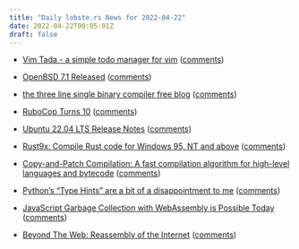 ```yaml
---
title: "Daily lobste.rs News for 2022-04-22"
date: 2022-04-22T00:05:01Z
draft: false
---
```






- [Vim Tada - a simple todo manager for vim](https://github.com/dewyze/vim-tada)
  ([comments](https://lobste.rs/s/rrlcpa/vim_tada_simple_todo_manager_for_vim))



- [OpenBSD 7.1 Released](https://www.openbsd.org/71.html)
  ([comments](https://lobste.rs/s/urqiej/openbsd_7_1_released))



- [the three line single binary compiler free blog](https://flak.tedunangst.com/post/the-three-line-single-binary-compiler-free-blog)
  ([comments](https://lobste.rs/s/9xsesv/three_line_single_binary_compiler_free))



- [RuboCop Turns 10](https://metaredux.com/posts/2022/04/21/rubocop-turns-10.html)
  ([comments](https://lobste.rs/s/tah9jn/rubocop_turns_10))



- [Ubuntu 22.04 LTS Release Notes](https://discourse.ubuntu.com/t/jammy-jellyfish-release-notes/24668)
  ([comments](https://lobste.rs/s/ryywdt/ubuntu_22_04_lts_release_notes))



- [Rust9x: Compile Rust code for Windows 95, NT and above](https://seri.tools/blog/announcing-rust9x/)
  ([comments](https://lobste.rs/s/vdbxtp/rust9x_compile_rust_code_for_windows_95_nt))



- [Copy-and-Patch Compilation: A fast compilation algorithm for high-level languages and bytecode](https://arxiv.org/abs/2011.13127)
  ([comments](https://lobste.rs/s/f8oxju/copy_patch_compilation_fast_compilation))



- [Python’s “Type Hints” are a bit of a disappointment to me](https://www.uninformativ.de/blog/postings/2022-04-21/0/POSTING-en.html)
  ([comments](https://lobste.rs/s/uxnepo/python_s_type_hints_are_bit))



- [JavaScript Garbage Collection with WebAssembly is Possible Today](https://jott.live/markdown/js_gc_in_wasm)
  ([comments](https://lobste.rs/s/of4zyg/javascript_garbage_collection_with))



- [Beyond The Web: Reassembly of the Internet](https://socketsupply.qa/blog/beyond-the-web/)
  ([comments](https://lobste.rs/s/0drgnc/beyond_web_reassembly_internet))


